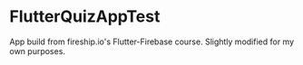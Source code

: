# FlutterQuizAppTest

App build from fireship.io's Flutter-Firebase course.
Slightly modified for my own purposes.

